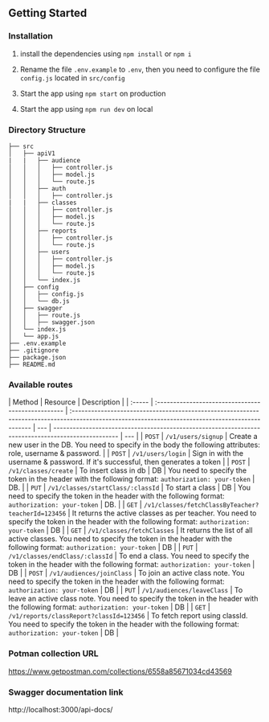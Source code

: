 ## Getting Started

### Installation

1. install the dependencies using `npm install` or `npm i`

2. Rename the file `.env.example` to `.env`, then you need to configure the file `config.js` located in `src/config`

3. Start the app using `npm start` on production

4. Start the app using `npm run dev` on local

### Directory Structure

```
├── src
│   ├── apiV1
|   |   ├── audience
│   │   │   ├── controller.js
│   │   │   ├── model.js
│   │   │   └── route.js
│   │   ├── auth
│   │   │   ├── controller.js
|   |   ├── classes
│   │   │   ├── controller.js
│   │   │   ├── model.js
│   │   │   └── route.js
│   │   ├── reports
│   │   │   ├── controller.js
│   │   │   └── route.js
│   │   ├── users
│   │   │   ├── controller.js
│   │   │   ├── model.js
│   │   │   └── route.js
│   │   └── index.js
│   ├── config
│   │   ├── config.js
│   │   └── db.js
│   ├── swagger
│   │   ├── route.js
│   │   ├── swagger.json
│   └── index.js
│   └── app.js
├── .env.example
├── .gitignore
├── package.json
├── README.md
```

### Available routes

| Method | Resource                                           | Description                                                                                                                                      |
| :----- | :------------------------------------------------- | :----------------------------------------------------------------------------------------------------------------------------------------------- | --- | -------------------------------------------------------------------------------------------------- | --- |
| `POST` | `/v1/users/signup`                                 | Create a new user in the DB. You need to specify in the body the following attributes: role, username & password.                                |
| `POST` | `/v1/users/login`                                  | Sign in with the username & password. If it's successful, then generates a token                                                                 |
| `POST` | `/v1/classes/create`                               | To insert class in db                                                                                                                            | DB  | You need to specify the token in the header with the following format: `authorization: your-token` | DB. |
| `PUT`  | `/v1/classes/startClass/:classId`                  | To start a class                                                                                                                                 | DB  | You need to specify the token in the header with the following format: `authorization: your-token` | DB. |
| `GET`  | `/v1/classes/fetchClassByTeacher?teacherId=123456` | It returns the active classes as per teacher. You need to specify the token in the header with the following format: `authorization: your-token` | DB  |
| `GET`  | `/v1/classes/fetchClasses`                         | It returns the list of all active classes. You need to specify the token in the header with the following format: `authorization: your-token`    | DB  |
| `PUT`  | `/v1/classes/endClass/:classId`                    | To end a class. You need to specify the token in the header with the following format: `authorization: your-token`                               | DB  |
| `POST` | `/v1/audiences/joinClass`                          | To join an active class note. You need to specify the token in the header with the following format: `authorization: your-token`                 | DB  |
| `PUT`  | `/v1/audiences/leaveClass`                         | To leave an active class note. You need to specify the token in the header with the following format: `authorization: your-token`                | DB  |
| `GET`  | `/v1/reports/classReport?classId=123456`           | To fetch report using classId. You need to specify the token in the header with the following format: `authorization: your-token`                | DB  |

### Potman collection URL

https://www.getpostman.com/collections/6558a85671034cd43569

### Swagger documentation link

http://localhost:3000/api-docs/

